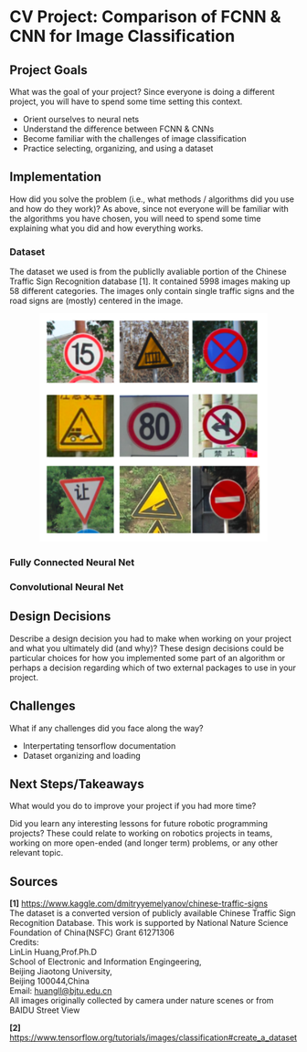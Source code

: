 # CV Project: Comparison of FCNN & CNN for Image Classification

## Project Goals

What was the goal of your project? Since everyone is doing a different project, you will have to spend some time setting this context.

- Orient ourselves to neural nets
- Understand the difference between FCNN & CNNs
- Become familiar with the challenges of image classification
- Practice selecting, organizing, and using a dataset


## Implementation 
How did you solve the problem (i.e., what methods / algorithms did you use and how do they work)? As above, since not everyone will be familiar with the algorithms you have chosen, you will need to spend some time explaining what you did and how everything works.

### Dataset
The dataset we used is from the publiclly avaliable portion of the Chinese Traffic Sign Recognition database [1].  It contained 5998 images making up 58 different categories.  The images only contain single traffic signs and the road signs are (mostly) centered in the image. 

<p align="center">
  <img width="400" height="400" src="https://github.com/vscheyer/computer_vision/blob/main/documentation/dataset.PNG">
</p>

### Fully Connected Neural Net

### Convolutional Neural Net

## Design Decisions
Describe a design decision you had to make when working on your project and what you ultimately did (and why)? These design decisions could be particular choices for how you implemented some part of an algorithm or perhaps a decision regarding which of two external packages to use in your project.

## Challenges
What if any challenges did you face along the way?
- Interpertating tensorflow documentation
- Dataset organizing and loading

## Next Steps/Takeaways
What would you do to improve your project if you had more time?

Did you learn any interesting lessons for future robotic programming projects? These could relate to working on robotics projects in teams, working on more open-ended (and longer term) problems, or any other relevant topic.

## Sources
**[1]** https://www.kaggle.com/dmitryyemelyanov/chinese-traffic-signs  
The dataset is a converted version of publicly available Chinese Traffic Sign Recognition Database.
This work is supported by National Nature Science Foundation of China(NSFC) Grant 61271306  
Credits:  
LinLin Huang,Prof.Ph.D  
School of Electronic and Information Engingeering,  
Beijing Jiaotong University,  
Beijing 100044,China  
Email: huangll@bjtu.edu.cn  
All images originally collected by camera under nature scenes or from BAIDU Street View  
 

**[2]** https://www.tensorflow.org/tutorials/images/classification#create_a_dataset
